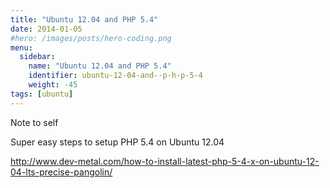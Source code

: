 ```yaml
---
title: "Ubuntu 12.04 and PHP 5.4"
date: 2014-01-05
#hero: /images/posts/hero-coding.png
menu:
  sidebar:
    name: "Ubuntu 12.04 and PHP 5.4"
    identifier: ubuntu-12-04-and--p-h-p-5-4
    weight: -45
tags: [ubuntu]
---
```


<p>Note to self</p>

<p>Super easy steps to setup PHP 5.4 on Ubuntu 12.04</p>

<p><a href="http://www.dev-metal.com/how-to-install-latest-php-5-4-x-on-ubuntu-12-04-lts-precise-pangolin/">http://www.dev-metal.com/how-to-install-latest-php-5-4-x-on-ubuntu-12-04-lts-precise-pangolin/</a></p>

